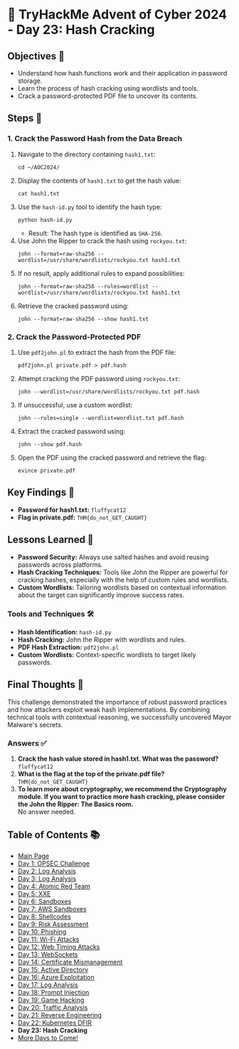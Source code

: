 # 🎄 TryHackMe Advent of Cyber 2024 - Day 23: Hash Cracking

## Objectives 🎯
- Understand how hash functions work and their application in password storage.
- Learn the process of hash cracking using wordlists and tools.
- Crack a password-protected PDF file to uncover its contents.

## Steps 🚀

### **1. Crack the Password Hash from the Data Breach**
1. Navigate to the directory containing `hash1.txt`:
   ```
   cd ~/AOC2024/
   ```
2. Display the contents of `hash1.txt` to get the hash value:
   ```
   cat hash1.txt
   ```
3. Use the `hash-id.py` tool to identify the hash type:
   ```
   python hash-id.py
   ```
   - Result: The hash type is identified as `SHA-256`.
4. Use John the Ripper to crack the hash using `rockyou.txt`:
   ```
   john --format=raw-sha256 --wordlist=/usr/share/wordlists/rockyou.txt hash1.txt
   ```
5. If no result, apply additional rules to expand possibilities:
   ```
   john --format=raw-sha256 --rules=wordlist --wordlist=/usr/share/wordlists/rockyou.txt hash1.txt
   ```
6. Retrieve the cracked password using:
   ```
   john --format=raw-sha256 --show hash1.txt
   ```

### **2. Crack the Password-Protected PDF**
1. Use `pdf2john.pl` to extract the hash from the PDF file:
   ```
   pdf2john.pl private.pdf > pdf.hash
   ```
2. Attempt cracking the PDF password using `rockyou.txt`:
   ```
   john --wordlist=/usr/share/wordlists/rockyou.txt pdf.hash
   ```
3. If unsuccessful, use a custom wordlist:
   ```
   john --rules=single --wordlist=wordlist.txt pdf.hash
   ```
4. Extract the cracked password using:
   ```
   john --show pdf.hash
   ```
5. Open the PDF using the cracked password and retrieve the flag:
   ```
   evince private.pdf
   ```

## Key Findings 🔑
- **Password for hash1.txt:** `fluffycat12`
- **Flag in private.pdf:** `THM{do_not_GET_CAUGHT}`

## Lessons Learned 🌟
- **Password Security:** Always use salted hashes and avoid reusing passwords across platforms.
- **Hash Cracking Techniques:** Tools like John the Ripper are powerful for cracking hashes, especially with the help of custom rules and wordlists.
- **Custom Wordlists:** Tailoring wordlists based on contextual information about the target can significantly improve success rates.

### Tools and Techniques 🛠️
- **Hash Identification:** `hash-id.py`
- **Hash Cracking:** John the Ripper with wordlists and rules.
- **PDF Hash Extraction:** `pdf2john.pl`
- **Custom Wordlists:** Context-specific wordlists to target likely passwords.

## Final Thoughts 🎁
This challenge demonstrated the importance of robust password practices and how attackers exploit weak hash implementations. By combining technical tools with contextual reasoning, we successfully uncovered Mayor Malware's secrets.

### Answers ✅
1. **Crack the hash value stored in hash1.txt. What was the password?**  
   `fluffycat12`
2. **What is the flag at the top of the private.pdf file?**  
   `THM{do_not_GET_CAUGHT}`
3. **To learn more about cryptography, we recommend the Cryptography module. If you want to practice more hash cracking, please consider the John the Ripper: The Basics room.**  
   No answer needed.

## Table of Contents 📚
- [Main Page](README.md)
- [Day 1: OPSEC Challenge](day1.md)
- [Day 2: Log Analysis](day2.md)
- [Day 3: Log Analysis](day3.md)
- [Day 4: Atomic Red Team](day4.md)
- [Day 5: XXE](day5.md)
- [Day 6: Sandboxes](day6.md)
- [Day 7: AWS Sandboxes](day7.md)
- [Day 8: Shellcodes](day8.md)
- [Day 9: Risk Assessment](day9.md)
- [Day 10: Phishing](day_10.md)
- [Day 11: Wi-Fi Attacks](day_11.md)
- [Day 12: Web Timing Attacks](day_12.md)
- [Day 13: WebSockets](day_13.md)
- [Day 14: Certificate Mismanagement](day_14.md)
- [Day 15: Active Directory](day_15.md)
- [Day 16: Azure Exploitation](day_16.md)
- [Day 17: Log Analysis](day_17.md)
- [Day 18: Prompt Injection](day_18.md)
- [Day 19: Game Hacking](day_19.md)
- [Day 20: Traffic Analysis](day_20.md)
- [Day 21: Reverse Engineering](day_21.md)
- [Day 22: Kubernetes DFIR](day_22.md)
- **Day 23: Hash Cracking**
- [More Days to Come!](#)
